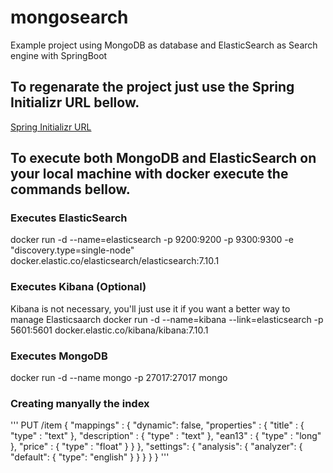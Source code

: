 # mongosearch
Example project using MongoDB as database and ElasticSearch as Search engine with SpringBoot

## To regenarate the project just use the Spring Initializr URL bellow.
[Spring Initializr URL](https://start.spring.io/#!type=maven-project&language=java&platformVersion=2.4.1.RELEASE&packaging=jar&jvmVersion=11&groupId=com.example&artifactId=mongosearch&name=mongosearch&description=Demo%20project%20using%20Spring%20Boot%2C%20MongoDB%20and%20ElasticSearch&packageName=com.example.mongosearch&dependencies=devtools,web,thymeleaf,data-mongodb,data-elasticsearch)

## To execute both MongoDB and ElasticSearch on your local machine with docker execute the commands bellow.

### Executes ElasticSearch
docker run -d --name=elasticsearch -p 9200:9200 -p 9300:9300 -e "discovery.type=single-node" docker.elastic.co/elasticsearch/elasticsearch:7.10.1

### Executes Kibana (Optional)
Kibana is not necessary, you'll just use it if you want a better way to manage Elasticsaarch
docker run -d --name=kibana --link=elasticsearch -p 5601:5601 docker.elastic.co/kibana/kibana:7.10.1

### Executes MongoDB
docker run -d --name mongo -p 27017:27017 mongo


### Creating manyally the index
'''
PUT /item
{
  "mappings" : {
    "dynamic": false,
    "properties" : {
      "title" : {
        "type" : "text"
      },
      "description" : {
        "type" : "text"
      },
      "ean13" : {
        "type" : "long"
      },
      "price" : {
        "type" : "float"
      }
    }
  },
  "settings": {
    "analysis": {
      "analyzer": {
        "default": {
          "type": "english"
        }
      }
    }
  }
}
'''